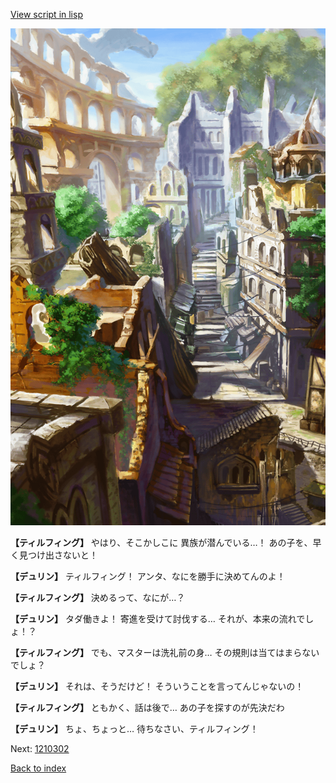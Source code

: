 [View script in lisp](../scripts/1210102.txt)

![ghost_town.png](../images/backgrounds/ghost_town.png)

**【ティルフィング】**
やはり、そこかしこに
異族が潜んでいる…！
あの子を、早く見つけ出さないと！

**【デュリン】**
ティルフィング！
アンタ、なにを勝手に決めてんのよ！

**【ティルフィング】**
決めるって、なにが…？

**【デュリン】**
タダ働きよ！
寄進を受けて討伐する…
それが、本来の流れでしょ！？

**【ティルフィング】**
でも、マスターは洗礼前の身…
その規則は当てはまらないでしょ？

**【デュリン】**
それは、そうだけど！
そういうことを言ってんじゃないの！

**【ティルフィング】**
ともかく、話は後で…
あの子を探すのが先決だわ

**【デュリン】**
ちょ、ちょっと…
待ちなさい、ティルフィング！

Next: [1210302](1210302.md)

[Back to index](index.md)

